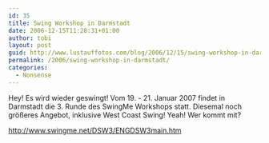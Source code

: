 ```yaml
---
id: 35
title: Swing Workshop in Darmstadt
date: 2006-12-15T11:28:31+01:00
author: tobi
layout: post
guid: http://www.lustauffotos.com/blog/2006/12/15/swing-workshop-in-darmstadt/
permalink: /2006/swing-workshop-in-darmstadt/
categories:
  - Nonsense
---
```

Hey! Es wird wieder geswingt! Vom 19. - 21. Januar 2007 findet in Darmstadt die 3. Runde des SwingMe Workshops statt. Diesemal noch größeres Angebot, inklusive West Coast Swing! Yeah! Wer kommt mit?

<http://www.swingme.net/DSW3/ENGDSW3main.htm>
